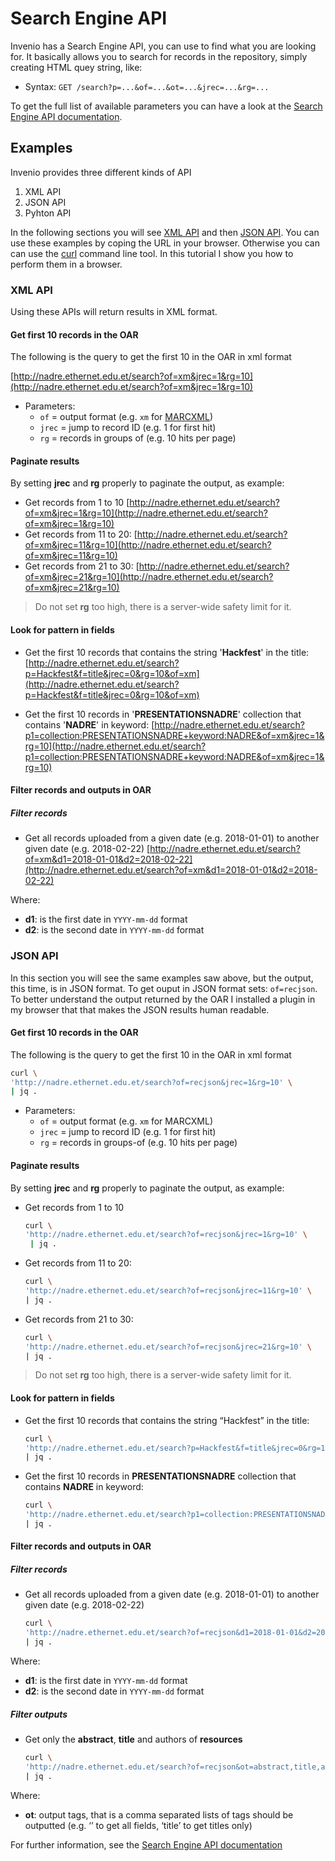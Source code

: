 # Search Engine API

Invenio has a Search Engine API, you can use to find what you are looking for. It basically allows you to search for records in the repository, simply creating HTML quey string, like:

* Syntax: `GET /search?p=...&of=...&ot=...&jrec=...&rg=...`

To get the full list of available parameters you can have a look at the [Search Engine API documentation](https://nadre.ethernet.edu.et/help/hacking/search-engine-api).

## Examples

Invenio provides three different kinds of API

1. XML API
2. JSON API
3. Pyhton API

In the following sections you will see [XML API](#xmlapi) and then [JSON API](#jsonapi). You can use these examples by coping the URL in your browser. Otherwise you can can use the [curl](http://www.mit.edu/afs.new/sipb/user/ssen/src/curl-7.11.1/docs/curl.html) command line tool. In this tutorial I show you how to perform them in a browser.

### <a name="xmlapi" />XML API

Using these APIs will return results in XML format.

#### Get first 10 records in the OAR

The following is the query to get the first 10 in the OAR in xml format

  [http://nadre.ethernet.edu.et/search?of=xm&jrec=1&rg=10](http://nadre.ethernet.edu.et/search?of=xm&jrec=1&rg=10)

  * Parameters:
    * `of` = output format (e.g. `xm` for [MARCXML](http://nadre.ethernet.edu.et/help/admin/howto-marc))
    * `jrec` = jump to record ID (e.g. 1 for first hit)
    * `rg` = records in groups of (e.g. 10 hits per page)

#### Paginate results

By setting **jrec** and **rg** properly to paginate the output, as example:

* Get records from 1 to 10
  [http://nadre.ethernet.edu.et/search?of=xm&jrec=1&rg=10](http://nadre.ethernet.edu.et/search?of=xm&jrec=1&rg=10)
* Get records from 11 to 20:
  [http://nadre.ethernet.edu.et/search?of=xm&jrec=11&rg=10](http://nadre.ethernet.edu.et/search?of=xm&jrec=11&rg=10)
* Get records from 21 to 30:
  [http://nadre.ethernet.edu.et/search?of=xm&jrec=21&rg=10](http://nadre.ethernet.edu.et/search?of=xm&jrec=21&rg=10)

> Do not set **rg** too high, there is a server-wide safety limit for it.

#### Look for pattern in fields

* Get the first 10 records that contains the string '**Hackfest**' in the title:
  [http://nadre.ethernet.edu.et/search?p=Hackfest&f=title&jrec=0&rg=10&of=xm](http://nadre.ethernet.edu.et/search?p=Hackfest&f=title&jrec=0&rg=10&of=xm)

* Get the first 10 records in '**PRESENTATIONSNADRE**' collection that contains '**NADRE**' in keyword:
  [http://nadre.ethernet.edu.et/search?p1=collection:PRESENTATIONSNADRE+keyword:NADRE&of=xm&jrec=1&rg=10](http://nadre.ethernet.edu.et/search?p1=collection:PRESENTATIONSNADRE+keyword:NADRE&of=xm&jrec=1&rg=10)

#### Filter records and outputs in OAR

##### Filter records
* Get all records uploaded from a given date (e.g. 2018-01-01) to another given date (e.g. 2018-02-22)
  [http://nadre.ethernet.edu.et/search?of=xm&d1=2018-01-01&d2=2018-02-22](http://nadre.ethernet.edu.et/search?of=xm&d1=2018-01-01&d2=2018-02-22)

Where:
  * **d1**: is the first date in `YYYY-mm-dd` format
  * **d2**: is the second date in `YYYY-mm-dd` format

### <a name="jsonapi" />JSON API

In this section you will see the same examples saw above, but the output, this time, is in JSON format. To get ouput in JSON format sets: `of=recjson`.
To better understand the output returned by the OAR I installed a plugin in my browser that  that makes the JSON results human readable.

#### Get first 10 records in the OAR

The following is the query to get the first 10 in the OAR in xml format
  ```bash
  curl \
  'http://nadre.ethernet.edu.et/search?of=recjson&jrec=1&rg=10' \
  | jq .
  ```

  * Parameters:
    * `of` = output format (e.g. `xm` for MARCXML)
    * `jrec` = jump to record ID (e.g. 1 for first hit)
    * `rg` = records in groups-of (e.g. 10 hits per page)

#### Paginate results

By setting **jrec** and **rg** properly to paginate the output, as example:

* Get records from 1 to 10
  ```bash
  curl \
  'http://nadre.ethernet.edu.et/search?of=recjson&jrec=1&rg=10' \
   | jq .
  ```
* Get records from 11 to 20:
  ```bash
  curl \
  'http://nadre.ethernet.edu.et/search?of=recjson&jrec=11&rg=10' \
  | jq .
  ```
* Get records from 21 to 30:
  ```bash
  curl \
  'http://nadre.ethernet.edu.et/search?of=recjson&jrec=21&rg=10' \
  | jq .
  ```

> Do not set **rg** too high, there is a server-wide safety limit for it.

#### Look for pattern in fields

* Get the first 10 records that contains the string “Hackfest” in the title:
  ```bash
  curl \
  'http://nadre.ethernet.edu.et/search?p=Hackfest&f=title&jrec=0&rg=10&of=recjson' \
  | jq .
  ```

* Get the first 10 records in **PRESENTATIONSNADRE** collection that contains **NADRE** in keyword:  
  ```bash
  curl \
  'http://nadre.ethernet.edu.et/search?p1=collection:PRESENTATIONSNADRE+keyword:NADRE&of=recjson&jrec=1&rg=10' \
  | jq .
  ```

#### Filter records and outputs in OAR

##### Filter records
* Get all records uploaded from a given date (e.g. 2018-01-01) to another given date (e.g. 2018-02-22)
  ```bash
  curl \
  'http://nadre.ethernet.edu.et/search?of=recjson&d1=2018-01-01&d2=2018-02-22' \
  | jq .
  ```

Where:
  * **d1**: is the first date in `YYYY-mm-dd` format
  * **d2**: is the second date in `YYYY-mm-dd` format

##### Filter outputs
* Get only the **abstract**, **title** and authors of **resources**
  ```bash
  curl \
  'http://nadre.ethernet.edu.et/search?of=recjson&ot=abstract,title,authors' \
  | jq .
  ```

Where:
  * **ot**: output tags, that is a comma separated lists of tags should be outputted (e.g. ‘’ to get all fields, ‘title’ to get titles only)

For further information, see the [Search Engine API documentation](https://nadre.ethernet.edu.et/help/hacking/search-engine-api)
